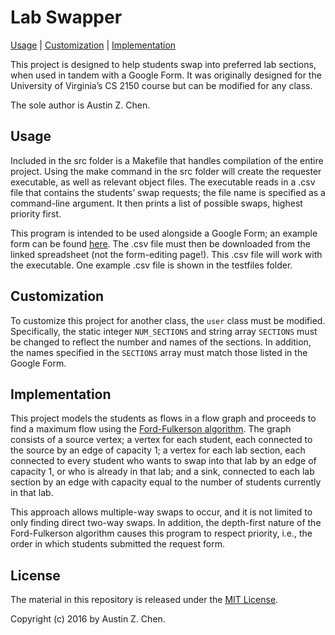 Lab Swapper
===========

[Usage](#usage) | [Customization](#customization) | [Implementation](#implementation)

This project is designed to help students swap into preferred lab sections, when used in tandem with a Google Form.  It was originally designed for the University of Virginia’s CS 2150 course but can be modified for any class.

The sole author is Austin Z. Chen.


<a name=“usage”></a>Usage
-------------------------

Included in the src folder is a Makefile that handles compilation of the entire project.  Using the make command in the src folder will create the requester executable, as well as relevant object files.  The executable reads in a .csv file that contains the students’ swap requests; the file name is specified as a command-line argument.  It then prints a list of possible swaps, highest priority first.

This program is intended to be used alongside a Google Form; an example form can be found [here](https://docs.google.com/forms/d/1OhTzNV8GCWn-Np6NX0_js5LjAk9ymwqlM6n2dJLLF5o/viewform).  The .csv file must then be downloaded from the linked spreadsheet (not the form-editing page!).  This .csv file will work with the executable.  One example .csv file is shown in the testfiles folder.


<a name=“customization”></a>Customization
-----------------------------------------

To customize this project for another class, the `user` class must be modified.  Specifically, the static integer `NUM_SECTIONS` and string array `SECTIONS` must be changed to reflect the number and names of the sections.  In addition, the names specified in the `SECTIONS` array must match those listed in the Google Form.


<a name=“implementation”></a>Implementation
-------------------------------------------

This project models the students as flows in a flow graph and proceeds to find a maximum flow using the [Ford-Fulkerson algorithm](https://en.wikipedia.org/wiki/Ford–Fulkerson_algorithm).  The graph consists of a source vertex; a vertex for each student, each connected to the source by an edge of capacity 1; a vertex for each lab section, each connected to every student who wants to swap into that lab by an edge of capacity 1, or who is already in that lab; and a sink, connected to each lab section by an edge with capacity equal to the number of students currently in that lab.

This approach allows multiple-way swaps to occur, and it is not limited to only finding direct two-way swaps.  In addition, the depth-first nature of the Ford-Fulkerson algorithm causes this program to respect priority, i.e., the order in which students submitted the request form.


<a name="license"></a>License
-----------------------------

The material in this repository is released under the [MIT License](https://opensource.org/licenses/MIT).

Copyright (c) 2016 by Austin Z. Chen.
